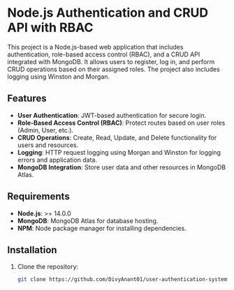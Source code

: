  # Node.js Authentication and CRUD API with RBAC

This project is a Node.js-based web application that includes authentication, role-based access control (RBAC), and a CRUD API integrated with MongoDB. It allows users to register, log in, and perform CRUD operations based on their assigned roles. The project also includes logging using Winston and Morgan.

## Features

- **User Authentication**: JWT-based authentication for secure login.
- **Role-Based Access Control (RBAC)**: Protect routes based on user roles (Admin, User, etc.).
- **CRUD Operations**: Create, Read, Update, and Delete functionality for users and resources.
- **Logging**: HTTP request logging using Morgan and Winston for logging errors and application data.
- **MongoDB Integration**: Store user data and other resources in MongoDB Atlas.

## Requirements

- **Node.js**: >= 14.0.0
- **MongoDB**: MongoDB Atlas for database hosting.
- **NPM**: Node package manager for installing dependencies.

## Installation

1. Clone the repository:

   ```bash
   git clone https://github.com/DivyAnant01/user-authentication-system-using-jwt.git

